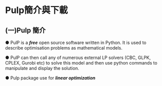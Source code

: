 # Pulp簡介與下載
## (一)Pulp 簡介

● PulP is a ***free*** open source software written in Python. It is used to describe optimisation problems as mathematical models.

● PulP can then call any of numerous external LP solvers (CBC, GLPK, CPLEX, Gurobi etc) to solve this model and then use python commands to manipulate and display the solution.

● Pulp package use for ***linear optimization***
